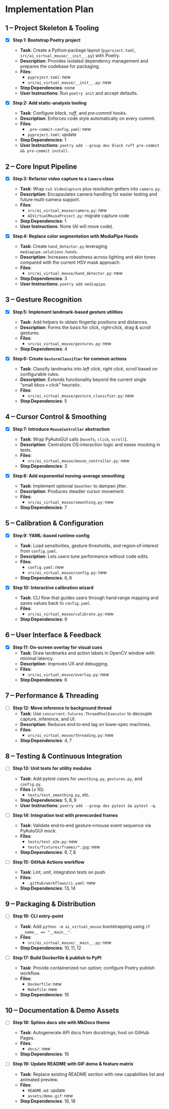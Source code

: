 # Implementation Plan

## 1 ‒ Project Skeleton & Tooling

- [x] **Step 1: Bootstrap Poetry project**

  - **Task**: Create a Python‑package layout (`pyproject.toml`, `src/ai_virtual_mouse/__init__.py`) with Poetry.
  - **Description**: Provides isolated dependency management and prepares the codebase for packaging.
  - **Files**:
    - `pyproject.toml`: new
    - `src/ai_virtual_mouse/__init__.py`: new
  - **Step Dependencies**: none
  - **User Instructions**: Run `poetry init` and accept defaults.

- [x] **Step 2: Add static‑analysis tooling**
  - **Task**: Configure _black_, _ruff_, and _pre‑commit_ hooks.
  - **Description**: Enforces code style automatically on every commit.
  - **Files**:
    - `.pre-commit-config.yaml`: new
    - `pyproject.toml`: update
  - **Step Dependencies**: 1
  - **User Instructions**: `poetry add --group dev black ruff pre-commit && pre-commit install`.

## 2 ‒ Core Input Pipeline

- [x] **Step 3: Refactor video capture to a `Camera` class**

  - **Task**: Wrap `cv2.VideoCapture` plus resolution getters into `camera.py`.
  - **Description**: Encapsulates camera handling for easier testing and future multi‑camera support.
  - **Files**:
    - `src/ai_virtual_mouse/camera.py`: new
    - `AIVirtualMouseProject.py`: migrate capture code
  - **Step Dependencies**: 1
  - **User Instructions**: None (AI will move code).

- [x] **Step 4: Replace color segmentation with MediaPipe Hands**
  - **Task**: Create `hand_detector.py` leveraging `mediapipe.solutions.hands`.
  - **Description**: Increases robustness across lighting and skin tones compared with the current HSV mask approach.
  - **Files**:
    - `src/ai_virtual_mouse/hand_detector.py`: new
  - **Step Dependencies**: 3
  - **User Instructions**: `poetry add mediapipe`.

## 3 ‒ Gesture Recognition

- [x] **Step 5: Implement landmark‑based gesture utilities**

  - **Task**: Add helpers to obtain fingertip positions and distances.
  - **Description**: Forms the basis for click, right‑click, drag & scroll gestures.
  - **Files**:
    - `src/ai_virtual_mouse/gestures.py`: new
  - **Step Dependencies**: 4

- [x] **Step 6: Create `GestureClassifier` for common actions**
  - **Task**: Classify landmarks into _left click_, _right click_, _scroll_ based on configurable rules.
  - **Description**: Extends functionality beyond the current single “small bbox = click” heuristic.
  - **Files**:
    - `src/ai_virtual_mouse/gesture_classifier.py`: new
  - **Step Dependencies**: 5

## 4 ‒ Cursor Control & Smoothing

- [x] **Step 7: Introduce `MouseController` abstraction**

  - **Task**: Wrap PyAutoGUI calls (`moveTo`, `click`, `scroll`).
  - **Description**: Centralizes OS‑interaction logic and eases mocking in tests.
  - **Files**:
    - `src/ai_virtual_mouse/mouse_controller.py`: new
  - **Step Dependencies**: 3

- [x] **Step 8: Add exponential moving‑average smoothing**
  - **Task**: Implement optional `Smoother` to dampen jitter.
  - **Description**: Produces steadier cursor movement.
  - **Files**:
    - `src/ai_virtual_mouse/smoothing.py`: new
  - **Step Dependencies**: 7

## 5 ‒ Calibration & Configuration

- [x] **Step 9: YAML‑based runtime config**

  - **Task**: Load sensitivities, gesture thresholds, and region‑of‑interest from `config.yaml`.
  - **Description**: Lets users tune performance without code edits.
  - **Files**:
    - `config.yaml`: new
    - `src/ai_virtual_mouse/config.py`: new
  - **Step Dependencies**: 6, 8

- [x] **Step 10: Interactive calibration wizard**
  - **Task**: CLI flow that guides users through hand‑range mapping and saves values back to `config.yaml`.
  - **Files**:
    - `src/ai_virtual_mouse/calibrate.py`: new
  - **Step Dependencies**: 9

## 6 ‒ User Interface & Feedback

- [x] **Step 11: On‑screen overlay for visual cues**
  - **Task**: Draw landmarks and action labels in OpenCV window with minimal latency.
  - **Description**: Improves UX and debugging.
  - **Files**:
    - `src/ai_virtual_mouse/overlay.py`: new
  - **Step Dependencies**: 6

## 7 ‒ Performance & Threading

- [ ] **Step 12: Move inference to background thread**
  - **Task**: Use `concurrent.futures.ThreadPoolExecutor` to decouple capture, inference, and UI.
  - **Description**: Reduces end‑to‑end lag on lower‑spec machines.
  - **Files**:
    - `src/ai_virtual_mouse/threading.py`: new
  - **Step Dependencies**: 4, 7

## 8 ‒ Testing & Continuous Integration

- [ ] **Step 13: Unit tests for utility modules**

  - **Task**: Add pytest cases for `smoothing.py`, `gestures.py`, and `config.py`.
  - **Files** (≤ 10):
    - `tests/test_smoothing.py`, etc.
  - **Step Dependencies**: 5, 8, 9
  - **User Instructions**: `poetry add --group dev pytest && pytest -q`.

- [ ] **Step 14: Integration test with prerecorded frames**

  - **Task**: Validate end‑to‑end gesture→mouse event sequence via PyAutoGUI mock.
  - **Files**:
    - `tests/test_e2e.py`: new
    - `tests/fixtures/frames/*.jpg`: new
  - **Step Dependencies**: 6, 7, 8

- [ ] **Step 15: GitHub Actions workflow**
  - **Task**: Lint, unit, integration tests on push.
  - **Files**:
    - `.github/workflows/ci.yaml`: new
  - **Step Dependencies**: 13, 14

## 9 ‒ Packaging & Distribution

- [ ] **Step 16: CLI entry‑point**

  - **Task**: Add `python -m ai_virtual_mouse` bootstrapping using `if __name__ == "__main__"`.
  - **Files**:
    - `src/ai_virtual_mouse/__main__.py`: new
  - **Step Dependencies**: 10, 11, 12

- [ ] **Step 17: Build Dockerfile & publish to PyPI**
  - **Task**: Provide containerized run option; configure Poetry publish workflow.
  - **Files**:
    - `Dockerfile`: new
    - `Makefile`: new
  - **Step Dependencies**: 16

## 10 ‒ Documentation & Demo Assets

- [ ] **Step 18: Sphinx docs site with MkDocs theme**

  - **Task**: Autogenerate API docs from docstrings; host on GitHub Pages.
  - **Files**:
    - `docs/`: new
  - **Step Dependencies**: 16

- [ ] **Step 19: Update README with GIF demo & feature matrix**
  - **Task**: Replace existing README section with new capabilities list and animated preview.
  - **Files**:
    - `README.md`: update
    - `assets/demo.gif`: new
  - **Step Dependencies**: 16, 18
